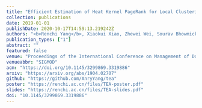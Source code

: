 ```yaml
---
title: "Efficient Estimation of Heat Kernel PageRank for Local Clustering"
collection: publications
date: 2019-01-01
publishDate: 2020-10-17T14:59:13.219242Z
authors: "<b>Renchi Yang</b>, Xiaokui Xiao, Zhewei Wei, Sourav Bhowmick, Jun Zhao, Rong-Hua Li"
publication_types: ["1"]
abstract: ""
featured: false
venue: "Proceedings of the International Conference on Management of Data"
venueabbr: "SIGMOD"
acm: "https://doi.org/10.1145/3299869.3319886"
arxiv: "https://arxiv.org/abs/1904.02707"
github: "https://github.com/AnryYang/tea"
poster: "https://renchi.ac.cn/files/TEA-poster.pdf"
slides: "https://renchi.ac.cn/files/TEA-slides.pdf"
doi: "10.1145/3299869.3319886"
---
```

